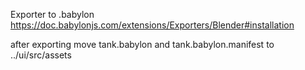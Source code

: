 Exporter to .babylon https://doc.babylonjs.com/extensions/Exporters/Blender#installation

after exporting move tank.babylon and tank.babylon.manifest to ../ui/src/assets